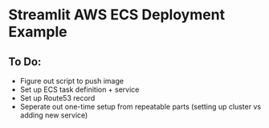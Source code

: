 # Streamlit AWS ECS Deployment Example

## To Do:
- Figure out script to push image
- Set up ECS task definition + service
- Set up Route53 record
- Seperate out one-time setup from repeatable parts (setting up cluster vs adding new service)